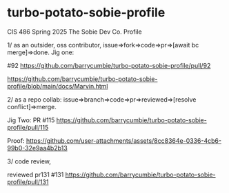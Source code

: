 # turbo-potato-sobie-profile
CIS 486 Spring 2025 The Sobie Dev Co. Profile 

1/ as an outsider, oss contributor, issue=>fork=>code=>pr=>[await bc merge]=>done.
Jig one:

#92
https://github.com/barrycumbie/turbo-potato-sobie-profile/pull/92

https://github.com/barrycumbie/turbo-potato-sobie-profile/blob/main/docs/Marvin.html



2/ as a repo collab: issue=>branch=>code=>pr=>reviewed=>[resolve conflict]=>merge.


Jig Two:
PR #115 https://github.com/barrycumbie/turbo-potato-sobie-profile/pull/115

Proof:
https://github.com/user-attachments/assets/8cc8364e-0336-4cb6-99b0-32e9aa4b2b13

3/ code review,

reviewed pr131 #131 https://github.com/barrycumbie/turbo-potato-sobie-profile/pull/131

